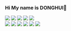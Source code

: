 ### Hi My name is DONGHUI👋


<img src="https://img.shields.io/badge/java-green?style=for-the-badge&logoColor=white"/>  <img src="https://img.shields.io/badge/html5-EF3939?style=for-the-badge&logo=html5&logoColor=white"/>
<img src="https://img.shields.io/badge/eclipse-green?style=for-the-badge&logo=eclipseche&logoColor=white"/>  <img src="https://img.shields.io/badge/amazonaws-black?style=for-the-badge&logo=amazonaws&logoColor=white"/>  <img src="https://img.shields.io/badge/intellijidea-EE4C2C?style=for-the-badge&logo=intellijidea&logoColor=white"/><br>
<img src="https://img.shields.io/badge/javascript-3DAD4B?style=for-the-badge&logo=javascript&logoColor=white"/>  <img src="https://img.shields.io/badge/mysql-0672CB?style=for-the-badge&logo=mysql&logoColor=white"/>  <img src="https://img.shields.io/badge/oracle-000000?style=for-the-badge&logo=oracle&logoColor=white"/>
<img src="https://img.shields.io/badge/spring-0098FF?style=for-the-badge&logo=spring&logoColor=white"/>  <img src="https://img.shields.io/badge/visualstudiocode-19A974?style=for-the-badge&logo=visualstudiocode&logoColor=white"/>  <img src="https://img.shields.io/badge/css3-7E4DD2?style=for-the-badge&logo=css3&logoColor=white"/>



<!--
**ARProxy/ARProxy** is a ✨ _special_ ✨ repository because its `README.md` (this file) appears on your GitHub profile.

Here are some ideas to get you started:

- 🔭 I’m currently working on ...
- 🌱 I’m currently learning ...
- 👯 I’m looking to collaborate on ...
- 🤔 I’m looking for help with ...
- 💬 Ask me about ...
- 📫 How to reach me: ...
- 😄 Pronouns: ...
- ⚡ Fun fact: ...
-->
